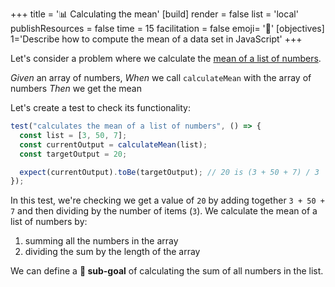 +++
title = '📊 Calculating the mean'
[build]
    render = false
    list = 'local'
    publishResources = false
time = 15
facilitation = false
emoji= '🧩'
[objectives]
1='Describe how to compute the mean of a data set in JavaScript'
+++

Let's consider a problem where we calculate the [mean of a list of numbers](https://www.mathsisfun.com/mean.html).

_Given_ an array of numbers,
_When_ we call `calculateMean` with the array of numbers
_Then_ we get the mean

Let's create a test to check its functionality:

```js
test("calculates the mean of a list of numbers", () => {
  const list = [3, 50, 7];
  const currentOutput = calculateMean(list);
  const targetOutput = 20;

  expect(currentOutput).toBe(targetOutput); // 20 is (3 + 50 + 7) / 3
});
```

In this test, we're checking we get a value of `20` by adding together `3 + 50 + 7` and then dividing by the number of items (`3`). We calculate the mean of a list of numbers by:

1. summing all the numbers in the array
2. dividing the sum by the length of the array

We can define a **🎯 sub-goal** of calculating the sum of all numbers in the list.
